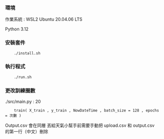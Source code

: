 ### 環境

作業系統 : WSL2 Ubuntu 20.04.06 LTS

Python 3.12

### 安裝套件

```bash
    ./install.sh
```

### 執行程式

```bash
    ./run.sh
```

### 更改訓練圈數

./src/main.py : 20
```python=
    train( X_train , y_train , NowDateTime , batch_size = 128 , epochs = 次數 )
```

Output.csv 會在同層
丟給天氣小幫手前需要手動把 upload.csv 和 output.csv 的第一行（中文）刪除
